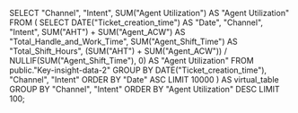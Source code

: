 SELECT 
  "Channel", 
  "Intent", 
  SUM("Agent Utilization") AS "Agent Utilization" 
FROM (
  SELECT 
    DATE("Ticket_creation_time") AS "Date",
    "Channel",
    "Intent",
    SUM("AHT") + SUM("Agent_ACW") AS "Total_Handle_and_Work_Time",
    SUM("Agent_Shift_Time") AS "Total_Shift_Hours",
    (SUM("AHT") + SUM("Agent_ACW")) / NULLIF(SUM("Agent_Shift_Time"), 0) AS "Agent Utilization"
  FROM 
    public."Key-insight-data-2"
  GROUP BY 
    DATE("Ticket_creation_time"), "Channel", "Intent"
  ORDER BY 
    "Date" ASC
  LIMIT 10000
) AS virtual_table 
GROUP BY 
  "Channel", "Intent" 
ORDER BY 
  "Agent Utilization" DESC 
LIMIT 100;
